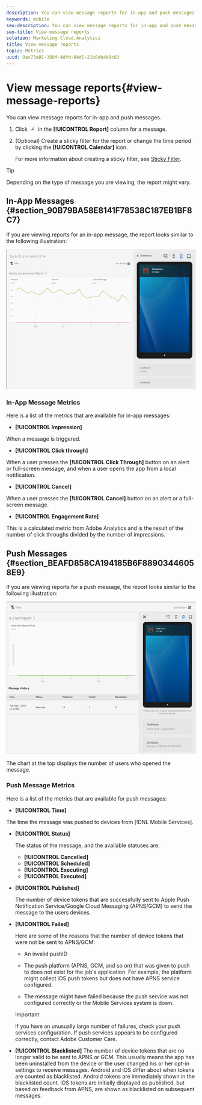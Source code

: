 ```yaml
---
description: You can view message reports for in-app and push messages.
keywords: mobile
seo-description: You can view message reports for in-app and push messages.
seo-title: View message reports
solution: Marketing Cloud,Analytics
title: View message reports
topic: Metrics
uuid: 0ac73a81-388f-4dfd-84d5-21b8db4b8c83
---
```


# View message reports{#view-message-reports}

You can view message reports for in-app and push messages.

1. Click ![report icon](assets/icon_report.png) in the **[!UICONTROL Report]** column for a message. 
1. (Optional) Create a sticky filter for the report or change the time period by clicking the **[!UICONTROL Calendar]** icon.

    For more information about creating a sticky filter, see [Sticky Filter](../../usage/reports-customize/t-sticky-filter.md#task_75B0AD4D58014BB0A5A09FE1B074ECE1).

>[!TIP]
>
>Depending on the type of message you are viewing, the report might vary.

## In-App Messages {#section_90B79BA58E8141F78538C187EB1BF8C7}

If you are viewing reports for an in-app message, the report looks similar to the following illustration:

![report message](assets/report_message.png)

### In-App Message Metrics

Here is a list of the metrics that are available for in-app messages:

* **[!UICONTROL Impression]**

When a message is triggered.

* **[!UICONTROL Click through]**

When a user presses the **[!UICONTROL Click Through]** button on an alert or full-screen message, and when a user opens the app from a local notification.

* **[!UICONTROL Cancel]**

When a user presses the **[!UICONTROL Cancel]** button on an alert or a full-screen message.

* **[!UICONTROL Engagement Rate]**

This is a calculated metric from Adobe Analytics and is the result of the number of click throughs divided by the number of impressions.

## Push Messages {#section_BEAFD858CA194185B6F88903446058E9}

If you are viewing reports for a push message, the report looks similar to the following illustration:

![push message](assets/report_message_push.png)

The chart at the top displays the number of users who opened the message.

### Push Message Metrics

Here is a list of the metrics that are available for push messages:

* **[!UICONTROL Time]**

The time the message was pushed to devices from [!DNL Mobile Services].

* **[!UICONTROL Status]**

  The status of the message, and the available statuses are:

  * **[!UICONTROL Cancelled]**
  * **[!UICONTROL Scheduled]**
  * **[!UICONTROL Executing]**
  * **[!UICONTROL Executed]**

* **[!UICONTROL Published]**

  The number of device tokens that are successfully sent to Apple Push Notification Service/Google Cloud Messaging (APNS/GCM) to send the message to the users devices.

* **[!UICONTROL Failed]**

  Here are some of the reasons that the number of device tokens that were not be sent to APNS/GCM:

  * An invalid pushID

  * The push platform (APNS, GCM, and so on) that was given to push to does not exist for the job's application. For example, the platform might collect iOS push tokens but does not have APNS service configured.

  * The message might have failed because the push service was not configured correctly or the Mobile Services system is down.  

  >[!IMPORTANT]
  >If you have an unusually large number of failures, check your push services configuration. If push services appears to be configured correctly, contact Adobe Customer Care.

* **[!UICONTROL Blacklisted]**
  The number of device tokens that are no longer valid to be sent to APNS or GCM. This usually means the app has been uninstalled from the device or the user changed his or her opt-in settings to receive messages. Android and iOS differ about when tokens are counted as blacklisted. Android tokens are immediately shown in the blacklisted count. iOS tokens are initially displayed as published, but based on feedback from APNS, are shown as blacklisted on subsequent messages.
